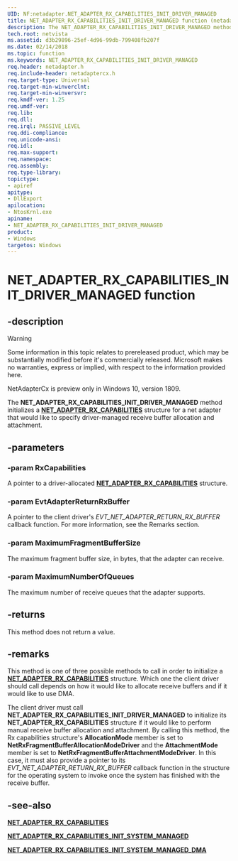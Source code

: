 ```yaml
---
UID: NF:netadapter.NET_ADAPTER_RX_CAPABILITIES_INIT_DRIVER_MANAGED
title: NET_ADAPTER_RX_CAPABILITIES_INIT_DRIVER_MANAGED function (netadapter.h)
description: The NET_ADAPTER_RX_CAPABILITIES_INIT_DRIVER_MANAGED method initializes a NET_ADAPTER_RX_CAPABILITIES structure for a net adapter that would like to specify driver-managed receive buffer allocation and attachment.
tech.root: netvista
ms.assetid: d3b29896-25ef-4d96-99db-799408fb207f
ms.date: 02/14/2018
ms.topic: function
ms.keywords: NET_ADAPTER_RX_CAPABILITIES_INIT_DRIVER_MANAGED
req.header: netadapter.h
req.include-header: netadaptercx.h
req.target-type: Universal
req.target-min-winverclnt:
req.target-min-winversvr:
req.kmdf-ver: 1.25
req.umdf-ver:
req.lib:
req.dll:
req.irql: PASSIVE_LEVEL
req.ddi-compliance:
req.unicode-ansi:
req.idl:
req.max-support:
req.namespace:
req.assembly:
req.type-library: 
topictype: 
- apiref
apitype: 
- DllExport
apilocation: 
- NtosKrnl.exe
apiname: 
- NET_ADAPTER_RX_CAPABILITIES_INIT_DRIVER_MANAGED
product:
- Windows
targetos: Windows
---
```


# NET_ADAPTER_RX_CAPABILITIES_INIT_DRIVER_MANAGED function


## -description

> [!WARNING]
> Some information in this topic relates to prereleased product, which may be substantially modified before it's commercially released. Microsoft makes no warranties, express or implied, with respect to the information provided here.
>
> NetAdapterCx is preview only in Windows 10, version 1809.

The **NET_ADAPTER_RX_CAPABILITIES_INIT_DRIVER_MANAGED** method initializes a [**NET_ADAPTER_RX_CAPABILITIES**](ns-netadapter-_net_adapter_rx_capabilities.md) structure for a net adapter that would like to specify driver-managed receive buffer allocation and attachment.

## -parameters

### -param RxCapabilities
A pointer to a driver-allocated [**NET_ADAPTER_RX_CAPABILITIES**](ns-netadapter-_net_adapter_rx_capabilities.md) structure.

### -param EvtAdapterReturnRxBuffer
A pointer to the client driver's *EVT_NET_ADAPTER_RETURN_RX_BUFFER* callback function. For more information, see the Remarks section.

### -param MaximumFragmentBufferSize
The maximum fragment buffer size, in bytes, that the adapter can receive.

### -param MaximumNumberOfQueues
The maximum number of receive queues that the adapter supports.

## -returns
This method does not return a value.

## -remarks
This method is one of three possible methods to call in order to initialize a [**NET_ADAPTER_RX_CAPABILITIES**](ns-netadapter-_net_adapter_rx_capabilities.md) structure. Which one the client driver should call depends on how it would like to allocate receive buffers and if it would like to use DMA.

The client driver must call **NET_ADAPTER_RX_CAPABILITIES_INIT_DRIVER_MANAGED** to initialize its **NET_ADAPTER_RX_CAPABILITIES** structure if it would like to perform manual receive buffer allocation and attachment. By calling this method, the Rx capabilities structure's **AllocationMode** member is set to **NetRxFragmentBufferAllocationModeDriver** and the **AttachmentMode** member is set to **NetRxFragmentBufferAttachmentModeDriver**. In this case, it must also provide a pointer to its *EVT_NET_ADAPTER_RETURN_RX_BUFFER* callback function in the structure for the operating system to invoke once the system has finished with the receive buffer.

## -see-also

[**NET_ADAPTER_RX_CAPABILITIES**](ns-netadapter-_net_adapter_rx_capabilities.md)

[**NET_ADAPTER_RX_CAPABILITIES_INIT_SYSTEM_MANAGED**](nf-netadapter-net_adapter_rx_capabilities_init_system_managed.md)

[**NET_ADAPTER_RX_CAPABILITIES_INIT_SYSTEM_MANAGED_DMA**](nf-netadapter-net_adapter_rx_capabilities_init_system_managed_dma.md)

